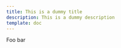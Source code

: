```yaml
---
title: This is a dummy title
description: This is a dummy description
template: doc
---
```


Foo bar